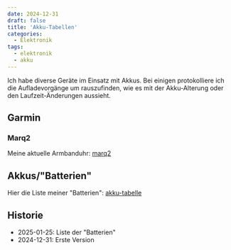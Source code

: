 ```yaml
---
date: 2024-12-31
draft: false
title: 'Akku-Tabellen'
categories:
  - Elektronik
tags:
  - elektronik
  - akku
---
```


<!--Akku-Tabellen-->
<!--=============-->

Ich habe diverse Geräte im Einsatz mit Akkus.
Bei einigen protokolliere ich die Aufladevorgänge
um rauszufinden, wie es mit der Akku-Alterung
oder den Laufzeit-Änderungen aussieht.

<!--more-->

Garmin
------

### Marq2

Meine aktuelle Armbanduhr: [marq2](marq2)

Akkus/"Batterien"
-----------------

Hier die Liste meiner "Batterien": [akku-tabelle](akku-tabelle)

Historie
--------

- 2025-01-25: Liste der "Batterien"
- 2024-12-31: Erste Version
